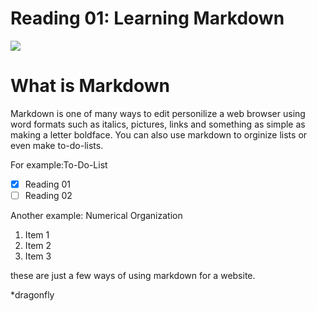 # **Reading 01: Learning Markdown**

![](https://grafxflow.co.uk/storage/app/uploads/public/5ad/e5b/d9b/thumb_891_266_0_0_0_auto.png)

# **What is Markdown**
Markdown is one of many ways to edit personilize a web browser using word formats such as italics, pictures, links and something as simple as making a letter boldface.
You can also use markdown to orginize lists or even make to-do-lists.

For example:To-Do-List
- [x] Reading 01
- [ ] Reading 02

Another example: Numerical Organization
1. Item 1
2. Item 2
3. Item 3

these are just a few ways of using markdown for a website.

*dragonfly 


